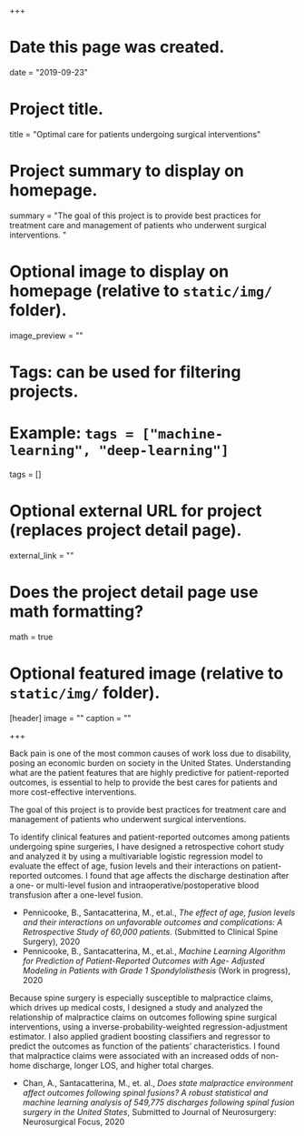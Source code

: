 +++
# Date this page was created.
date = "2019-09-23"

# Project title.
title = "Optimal care for patients undergoing surgical interventions"

# Project summary to display on homepage.
summary = "The goal of this project is to provide best practices for treatment care and management of patients who underwent surgical interventions. "

# Optional image to display on homepage (relative to `static/img/` folder).
image_preview = ""

# Tags: can be used for filtering projects.
# Example: `tags = ["machine-learning", "deep-learning"]`
tags = []

# Optional external URL for project (replaces project detail page).
external_link = ""

# Does the project detail page use math formatting?
math = true

# Optional featured image (relative to `static/img/` folder).
[header]
image = ""
caption = ""

+++

Back pain is one of the most common causes of work loss due to disability, posing an economic burden on society in the United States. Understanding what are the patient features that are highly predictive for patient-reported outcomes, is essential to help to provide the best cares for patients and more cost-effective interventions. 

The goal of this project is to provide best practices for treatment care and management of patients who underwent surgical interventions. 

To identify clinical features and patient-reported outcomes among patients undergoing spine surgeries, I have designed a retrospective cohort study and analyzed it by using a multivariable logistic regression model to evaluate the effect of age, fusion levels and their interactions on patient-reported outcomes. I found that age affects the discharge destination after a one- or multi-level fusion and intraoperative/postoperative blood transfusion after a one-level fusion.

- Pennicooke, B., Santacatterina, M., et.al., *The effect of age, fusion levels and their interactions on unfavorable outcomes and complications: A Retrospective Study of 60,000 patients.* (Submitted to Clinical Spine Surgery), 2020
- Pennicooke, B., Santacatterina, M., et.al., *Machine Learning Algorithm for Prediction of Patient-Reported Outcomes with Age- Adjusted Modeling in Patients with Grade 1 Spondylolisthesis* (Work in progress), 2020


Because spine surgery is especially susceptible to malpractice claims, which drives up medical costs, I designed a study and analyzed the relationship of malpractice claims on outcomes following spine surgical interventions, using a inverse-probability-weighted regression-adjustment estimator. I also applied gradient boosting classifiers and regressor to predict the outcomes as function of the patients’ characteristics. I found that malpractice claims were associated with an increased odds of non-home discharge, longer LOS, and higher total charges. 

- Chan, A., Santacatterina, M., et. al., *Does state malpractice environment affect outcomes following spinal fusions? A robust statistical and machine learning analysis of 549,775 discharges following spinal fusion surgery in the United States*, Submitted to Journal of Neurosurgery: Neurosurgical Focus, 2020

